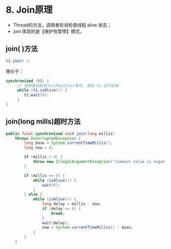 # 8. Join原理

- Thread的方法，调用者轮询检查线程 alive 状态；
- join 体现的是【保护性暂停】模式。

## join( )方法

```java
t1.join( );
```

等价于：

```java
synchronized (t1) {
	 // 调用者线程进入t1的waitSet等待, 直到 t1 运行结束
	 while (t1.isAlive()) {
 		t1.wait(0);
	 }
}
```

## join(long mills)超时方法

```java
public final synchronized void join(long millis)
    throws InterruptedException {
        long base = System.currentTimeMillis();
        long now = 0;

        if (millis < 0) {
            throw new IllegalArgumentException("timeout value is negative");
        }

        if (millis == 0) {
            while (isAlive()) {
                wait(0);
            }
        } else {
            while (isAlive()) {
                long delay = millis - now;
                if (delay <= 0) {
                    break;
                }
                wait(delay);
                now = System.currentTimeMillis() - base;
            }
        }
    }
```


